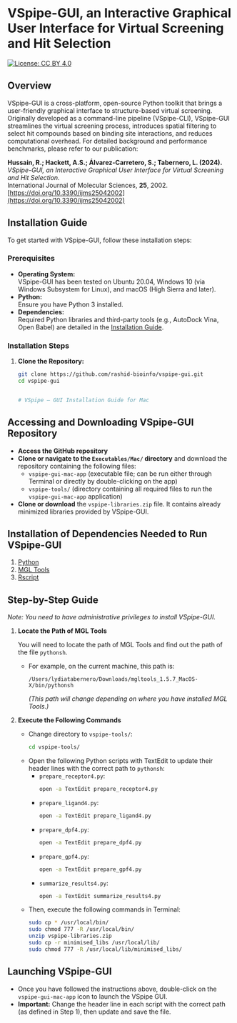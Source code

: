 # VSpipe-GUI, an Interactive Graphical User Interface for Virtual Screening and Hit Selection

[![License: CC BY 4.0](https://img.shields.io/badge/License-CC%20BY%204.0-blue.svg)](https://creativecommons.org/licenses/by/4.0/)

## Overview

VSpipe-GUI is a cross-platform, open-source Python toolkit that brings a user-friendly graphical interface to structure-based virtual screening. Originally developed as a command-line pipeline (VSpipe-CLI), VSpipe-GUI streamlines the virtual screening process, introduces spatial filtering to select hit compounds based on binding site interactions, and reduces computational overhead. For detailed background and performance benchmarks, please refer to our publication:

**Hussain, R.; Hackett, A.S.; Álvarez-Carretero, S.; Tabernero, L. (2024).**  
*VSpipe-GUI, an Interactive Graphical User Interface for Virtual Screening and Hit Selection.*  
International Journal of Molecular Sciences, **25**, 2002.  
[https://doi.org/10.3390/ijms25042002](https://doi.org/10.3390/ijms25042002)

## Installation Guide

To get started with VSpipe-GUI, follow these installation steps:

### Prerequisites
- **Operating System:**  
  VSpipe-GUI has been tested on Ubuntu 20.04, Windows 10 (via Windows Subsystem for Linux), and macOS (High Sierra and later).
- **Python:**  
  Ensure you have Python 3 installed.
- **Dependencies:**  
  Required Python libraries and third-party tools (e.g., AutoDock Vina, Open Babel) are detailed in the [Installation Guide](https://github.com/rashid-bioinfo/vspipe-gui/tree/master/Installation_Guide).

### Installation Steps

1. **Clone the Repository:**
   ```bash
   git clone https://github.com/rashid-bioinfo/vspipe-gui.git
   cd vspipe-gui


   # VSpipe – GUI Installation Guide for Mac

## Accessing and Downloading VSpipe-GUI Repository

- **Access the GitHub repository**
- **Clone or navigate to the `Executables/Mac/` directory** and download the repository containing the following files:
  - `vspipe-gui-mac-app` (executable file; can be run either through Terminal or directly by double-clicking on the app)
  - `vspipe-tools/` (directory containing all required files to run the `vspipe-gui-mac-app` application)
- **Clone or download** the `vspipe-libraries.zip` file. It contains already minimized libraries provided by VSpipe-GUI.

## Installation of Dependencies Needed to Run VSpipe-GUI

1. [Python](https://www.python.org/downloads/macos/)
2. [MGL Tools](https://ccsb.scripps.edu/mgltools/downloads/)
3. [Rscript](https://cran.r-project.org/bin/macosx/)

## Step-by-Step Guide

*Note: You need to have administrative privileges to install VSpipe-GUI.*

1. **Locate the Path of MGL Tools**

   You will need to locate the path of MGL Tools and find out the path of the file `pythonsh`.

   - For example, on the current machine, this path is:
     ```
     /Users/lydiatabernero/Downloads/mgltools_1.5.7_MacOS-X/bin/pythonsh
     ```
     *(This path will change depending on where you have installed MGL Tools.)*

2. **Execute the Following Commands**

   - Change directory to `vspipe-tools/`:
     ```bash
     cd vspipe-tools/
     ```
   - Open the following Python scripts with TextEdit to update their header lines with the correct path to `pythonsh`:
     - `prepare_receptor4.py`:
       ```bash
       open -a TextEdit prepare_receptor4.py
       ```
     - `prepare_ligand4.py`:
       ```bash
       open -a TextEdit prepare_ligand4.py
       ```
     - `prepare_dpf4.py`:
       ```bash
       open -a TextEdit prepare_dpf4.py
       ```
     - `prepare_gpf4.py`:
       ```bash
       open -a TextEdit prepare_gpf4.py
       ```
     - `summarize_results4.py`:
       ```bash
       open -a TextEdit summarize_results4.py
       ```
   - Then, execute the following commands in Terminal:
     ```bash
     sudo cp * /usr/local/bin/
     sudo chmod 777 -R /usr/local/bin/
     unzip vspipe-libraries.zip
     sudo cp -r minimised_libs /usr/local/lib/
     sudo chmod 777 -R /usr/local/lib/minimised_libs/
     ```

## Launching VSpipe-GUI

- Once you have followed the instructions above, double-click on the `vspipe-gui-mac-app` icon to launch the VSpipe GUI.
- **Important:** Change the header line in each script with the correct path (as defined in Step 1), then update and save the file.

